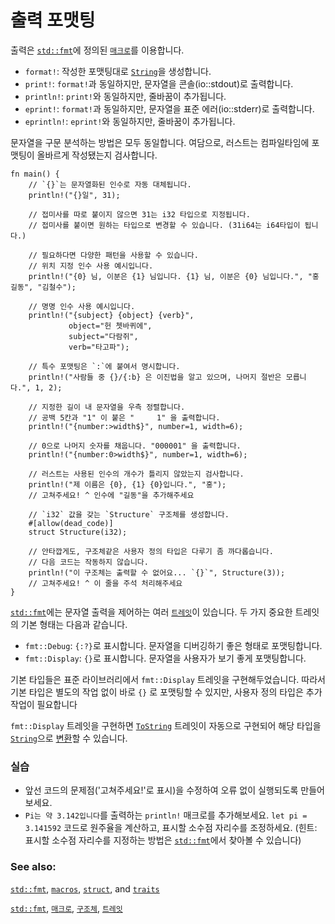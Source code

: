 # 출력 포맷팅

출력은 [`std::fmt`][fmt]에 정의된 [`매크로`][macros]를 이용합니다.

* `format!`: 작성한 포맷팅대로 [`String`][string]을 생성합니다.
* `print!`: `format!`과 동일하지만, 문자열을 콘솔(io::stdout)로 출력합니다.
* `println!`: `print!`와 동일하지만, 줄바꿈이 추가됩니다.
* `eprint!`: `format!`과 동일하지만, 문자열을 표준 에러(io::stderr)로 출력합니다.
* `eprintln!`: `eprint!`와 동일하지만, 줄바꿈이 추가됩니다.

문자열을 구문 분석하는 방법은 모두 동일합니다.
여담으로, 러스트는 컴파일타임에 포맷팅이 올바르게 작성됐는지 검사합니다.

```rust,editable,ignore,mdbook-runnable
fn main() {
    // `{}`는 문자열화된 인수로 자동 대체됩니다.
    println!("{}일", 31);

    // 접미사를 따로 붙이지 않으면 31는 i32 타입으로 지정됩니다.
    // 접미사를 붙이면 원하는 타입으로 변경할 수 있습니다. (31i64는 i64타입이 됩니다.)

    // 필요하다면 다양한 패턴을 사용할 수 있습니다.
    // 위치 지정 인수 사용 예시입니다.
    println!("{0} 님, 이분은 {1} 님입니다. {1} 님, 이분은 {0} 님입니다.", "홍길동", "김철수");

    // 명명 인수 사용 예시입니다.
    println!("{subject} {object} {verb}",
             object="헌 쳇바퀴에",
             subject="다람쥐",
             verb="타고파");

    // 특수 포맷팅은 `:`에 붙여서 명시합니다.
    println!("사람들 중 {}/{:b} 은 이진법을 알고 있으며, 나머지 절반은 모릅니다.", 1, 2);

    // 지정한 길이 내 문자열을 우측 정렬합니다.
    // 공백 5칸과 "1" 이 붙은 "     1" 을 출력합니다.
    println!("{number:>width$}", number=1, width=6);

    // 0으로 나머지 숫자를 채웁니다. "000001" 을 출력합니다.
    println!("{number:0>width$}", number=1, width=6);

    // 러스트는 사용된 인수의 개수가 틀리지 않았는지 검사합니다.
    println!("제 이름은 {0}, {1} {0}입니다.", "홍");
    // 고쳐주세요! ^ 인수에 "길동"을 추가해주세요

    // `i32` 값을 갖는 `Structure` 구조체를 생성합니다.
    #[allow(dead_code)]
    struct Structure(i32);

    // 안타깝게도, 구조체같은 사용자 정의 타입은 다루기 좀 까다롭습니다.
    // 다음 코드는 작동하지 않습니다.
    println!("이 구조체는 출력할 수 없어요... `{}`", Structure(3));
    // 고쳐주세요! ^ 이 줄을 주석 처리해주세요
}
```

[`std::fmt`][fmt]에는 문자열 출력을 제어하는 여러 [`트레잇`][traits]이 있습니다.
두 가지 중요한 트레잇의 기본 형태는 다음과 같습니다.

* `fmt::Debug`: `{:?}`로 표시합니다. 문자열을 디버깅하기 좋은 형태로 포맷팅합니다.
* `fmt::Display`: `{}`로 표시합니다. 문자열을 사용자가 보기 좋게 포맷팅합니다.

기본 타입들은 표준 라이브러리에서 `fmt::Display` 트레잇을 구현해두었습니다.
따라서 기본 타입은 별도의 작업 없이 바로 `{}` 로 포맷팅할 수 있지만, 사용자 정의 타입은 추가 작업이 필요합니다

`fmt::Display` 트레잇을 구현하면 [`ToString`] 트레잇이 자동으로 구현되어
해당 타입을 [`String`][string]으로 [변환][convert]할 수 있습니다.

### 실습

 * 앞선 코드의 문제점('고쳐주세요!'로 표시)을 수정하여 오류 없이
   실행되도록 만들어보세요.
 * `Pi는 약 3.142입니다`를 출력하는 `println!` 매크로를 추가해보세요.
   `let pi = 3.141592` 코드로 원주율을 계산하고, 표시할 소수점 자리수를
   조정하세요. (힌트: 표시할 소수점 자리수를 지정하는 방법은
   [`std::fmt`][fmt]에서 찾아볼 수 있습니다)

### See also:

[`std::fmt`][fmt], [`macros`][macros], [`struct`][structs],
and [`traits`][traits]

[`std::fmt`][fmt], [`매크로`][macros], [`구조체`][structs],
[`트레잇`][traits]

[fmt]: https://doc.rust-lang.org/std/fmt/
[macros]: ../macros.md
[string]: ../std/str.md
[structs]: ../custom_types/structs.md
[traits]: https://doc.rust-lang.org/std/fmt/#formatting-traits
[`ToString`]: https://doc.rust-lang.org/std/string/trait.ToString.html
[convert]: ../conversion/string.md
